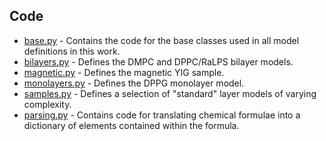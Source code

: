 ## Code
* [base.py](/experimental-design/models/base.py) - Contains the code for the base classes used in all model definitions in this work.
* [bilayers.py](/experimental-design/models/bilayers.py) - Defines the DMPC and DPPC/RaLPS bilayer models.
* [magnetic.py](/experimental-design/models/magnetic.py) - Defines the magnetic YIG sample.
* [monolayers.py](/experimental-design/models/monolayers.py) - Defines the DPPG monolayer model.
* [samples.py](/experimental-design/models/samples.py) - Defines a selection of "standard" layer models of varying complexity.
* [parsing.py](/experimental-design/models/parsing.py) - Contains code for translating chemical formulae into a dictionary of elements contained within the formula.

